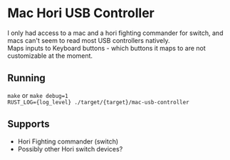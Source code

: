 # Mac Hori USB Controller
I only had access to a mac and a hori fighting commander for switch, and macs can't seem to read most USB controllers natively.  
Maps inputs to Keyboard buttons - which buttons it maps to are not customizable at the moment.

## Running
`make` or `make debug=1`  
`RUST_LOG={log_level} ./target/{target}/mac-usb-controller`  

## Supports
* Hori Fighting commander (switch)
* Possibly other Hori switch devices?
